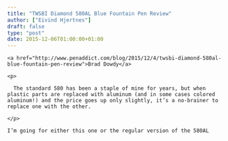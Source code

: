 ```yaml
---
title: "TWSBI Diamond 580AL Blue Fountain Pen Review"
author: ["Eivind Hjertnes"]
draft: false
type: "post"
date: 2015-12-06T01:00:00+01:00
---
```


<div class="HTML">
  <div></div>

<p>

</div>

```text
<a href="http://www.penaddict.com/blog/2015/12/4/twsbi-diamond-580al-blue-fountain-pen-review">Brad Dowdy</a>
```

<div class="HTML">
  <div></div>

</p>

</div>

<div class="HTML">
  <div></div>

<blockquote>

</div>

```text
<p>

  The standard 580 has been a staple of mine for years, but when plastic parts are replaced with aluminum (and in some cases colored aluminum!) and the price goes up only slightly, it’s a no-brainer to replace one with the other.

</p>
```

<div class="HTML">
  <div></div>

</blockquote>

</div>

<div class="HTML">
  <div></div>

<p>

</div>

```text
I’m going for either this one or the regular version of the 580AL
```

<div class="HTML">
  <div></div>

</p>

</div>
